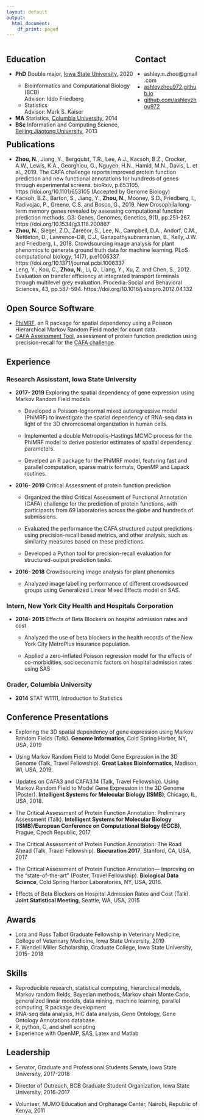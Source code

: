 ```yaml
---
layout: default
output:
  html_document:
    df_print: paged
---
```


<div style="float:left; width: 67%">
<h2>Education</h2>
<ul>
  <li><b>PhD</b> Double major, <a href="http://www.iastate.edu/">Iowa State University</a>, 2020</li>
  <ul>
  	<li> Bioinformatics and Computational Biology (BCB)<br>Advisor: Iddo Friedberg</li>
  	<li> Statistics<br>Advisor: Mark S. Kaiser</li>
  </ul>
  <li><b>MA</b> Statistics, <a href="http://www.columbia.edu/">Columbia University</a>, 2014</li>
  <li><b>BSc</b> Information and Computing Science, <a href="http://www.bjtu.edu.cn/">Beijing Jiaotong University</a>, 2013</li>
</ul>
</div>

<div style="float:right; width: 33%">
<h2>Contact</h2>
<ul>
  <li> ashley.n.zhou@gmail.com</li>
  <li><a href="http://ashleyzhou972.github.io"> ashleyzhou972.github.io</a></li>
  <li><a href="http://github.com/ashleyzhou972"> github.com/ashleyzhou972</a></li>
</ul>
</div>

<h2 style="clear: both">Publications</h2>
<ul>
  <li><b>Zhou, N.</b>, Jiang, Y., Bergquist, T.R., Lee, A.J., Kacsoh, B.Z., Crocker, A.W., Lewis, K.A., Georghiou, G., Nguyen, H.N., Hamid, M.N., Davis, L. et al., 2019. The CAFA challenge reports improved protein function prediction and new functional annotations for hundreds of genes through experimental screens. bioRxiv, p.653105. <a ref="https://doi.org/10.1101/653105 ">https://doi.org/10.1101/653105 </a> (Accepted by Genome Biology)</li>
  <li>Kacsoh, B.Z., Barton, S., Jiang, Y., <b>Zhou, N.</b>, Mooney, S.D., Friedberg, I., Radivojac, P., Greene, C.S. and Bosco, G., 2019. New Drosophila long-term memory genes revealed by assessing computational function prediction methods. G3: Genes, Genomes, Genetics, 9(1), pp.251-267. <a ref="https://doi.org/10.1534/g3.118.200867">https://doi.org/10.1534/g3.118.200867</a></li>
  <li><b>Zhou, N.</b>, Siegel, Z.D., Zarecor, S., Lee, N., Campbell, D.A., Andorf, C.M., Nettleton, D., Lawrence-Dill, C.J., Ganapathysubramanian, B., Kelly, J.W. and Friedberg, I., 2018. Crowdsourcing image analysis for plant phenomics to generate ground truth data for machine learning. PLoS computational biology, 14(7), p.e1006337. <a ref="https://doi.org/10.1371/journal.pcbi.1006337">https://doi.org/10.1371/journal.pcbi.1006337</a></li>
  <li>Leng, Y., Kou, C., <b>Zhou, N.</b>, Li, Q., Liang, Y., Xu, Z. and Chen, S., 2012. Evaluation on transfer efficiency at integrated transport terminals through multilevel grey evaluation. Procedia-Social and Behavioral Sciences, 43, pp.587-594. <a ref="https://doi.org/10.1016/j.sbspro.2012.04.132">https://doi.org/10.1016/j.sbspro.2012.04.132</a></li>
</ul>


## Open Source Software
 - [PhiMRF](https://github.com/ashleyzhou972/PhiMRF), an R package for spatial dependency using a Poisson Hierarchical Markov Random Field model for count data.
 - [CAFA Assessment Tool](https://github.com/ashleyzhou972/CAFA_assessment_tool), assessment of protein function prediction using precision-recall for the [CAFA challenge](https://www.biofunctionprediction.org/cafa/).

<div style="page-break-after: always;"></div>

## Experience
### Research Assisstant, Iowa State University
 - **2017- 2019** Exploring the spatial dependency of gene expression using Markov Random Field models
 
    - Developed a Poisson-lognormal mixed autoregressive model (PhiMRF) to investigate the spatial dependency of RNA-seq data in light of the 3D chromosomal organization in human cells.
    
    - Implemented a double Metropolis-Hastings MCMC process for the PhiMRF model to derive posterior estimates of spatial dependency parameters.
    
    - Develped an R package for the PhiMRF model, featuring fast and parallel computation, sparse matrix formats, OpenMP and Lapack routines.
  
 - **2016- 2019** Critical Assessment of protein function prediction
    - Organized the third Critical Assessment of Functional Annotation (CAFA) challenge for the prediction of protein functions, with participants from 69 laboratories across the globe and hundreds of submissions.
    
    - Evaluated the performance the CAFA structured output predictions using precision-recall based metrics, and other analysis, such as similarity measures based on these predictions.
    
    - Developed a Python tool for precision-recall evaluation for structured-output prediction tasks.

 
 - **2016- 2018** Crowdsourcing image analysis for plant phenomics
    - Analyzed image labelling performance of different crowdsourced groups using Generalized Linear Mixed Effects model on SAS.


### Intern, New York City Health and Hospitals Corporation
 - **2014- 2015** Effects of Beta Blockers on hospital admission rates and cost
    - Analyzed the use of beta blockers in the health records of the New York City MetroPlus insurance population.
    
    - Applied a zero-inflated Poisson regression model for the effects of co-morbidities, socioeconomic factors on hospital admission rates using SAS
    
### Grader, Columbia University
  - **2014** STAT W1111, Introduction to Statistics

<div style="page-break-after: always;"></div>

## Conference Presentations
 - Exploring the 3D spatial dependency of gene expression using Markov Random Fields (Talk). **Genome Informatics**, Cold Spring Harbor, NY, USA, 2019

 - Using Markov Random Field to Model Gene Expression in the 3D Genome (Talk, Travel Fellowship). **Great Lakes Bioinformatics**, Madison, WI, USA, 2019. 
 
 - Updates on CAFA3 and CAFA3.14 (Talk, Travel Fellowship). Using Markov Random Field to Model Gene Expression in the 3D Genome (Poster). **Intelligent Systems for Molecular Biology (ISMB)**, Chicago, IL, USA, 2018.
 
 - The Critical Assessment of Protein Function Annotation: Preliminary Assessment (Talk). **Intelligent Systems for Molecular Biology (ISMB)/European Conference on Computational Biology (ECCB)**, Prague, Czech Republic, 2017
 
 - The Critical Assessment of Protein Function Annotation: The Road Ahead (Talk, Travel Fellowship). **Biocuration 2017**, Stanford, CA, USA, 2017
 
 - The Critical Assessment of Protein Function Annotation— Improving on the “state-of-the-art” (Poster, Travel Fellowship). **Biological Data Science**, Cold Spring Harbor Laboratories, NY, USA, 2016.
 
 - Effects of Beta Blockers on Hospital Admission Rates and Cost (Talk). **Joint Statistical Meeting**, Seattle, WA, USA, 2015
 
<!--<div style="page-break-after: always;"></div>-->

## Awards
 - Lora and Russ Talbot Graduate Fellowship in Veterinary Medicine, College of Veterinary Medicine, Iowa State University, 2019
 - F. Wendell Miller Scholarship, Graduate College, Iowa State University, 2015- 2018


## Skills

 - Reproducible research, statistical computing, hierarchical models, Markov random fields, Bayesian methods, Markov chain Monte Carlo, generalized linear models, data mining, machine learning, parallel computing, R package development
 - RNA-seq data analysis, HiC data analysis, Gene Ontology, Gene Ontology Annotations database
 - R, python, C, and shell scripting
 - Experience with OpenMP, SAS, Latex and Matlab

## Leadership
 - Senator, Graduate and Professional Students Senate, Iowa State University, 2017-2018
 
 - Director of Outreach, BCB Graduate Student Organization, Iowa State University, 2016-2017
 
 - Volunteer, MUMO Education and Orphanage Center, Nairobi, Republic of Kenya, 2011
